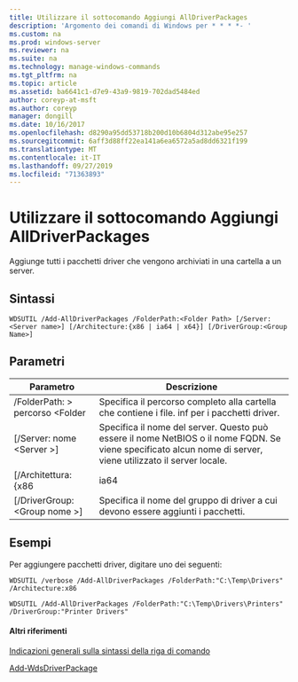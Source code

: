 ```yaml
---
title: Utilizzare il sottocomando Aggiungi AllDriverPackages
description: 'Argomento dei comandi di Windows per * * * *- '
ms.custom: na
ms.prod: windows-server
ms.reviewer: na
ms.suite: na
ms.technology: manage-windows-commands
ms.tgt_pltfrm: na
ms.topic: article
ms.assetid: ba6641c1-d7e9-43a9-9819-702dad5484ed
author: coreyp-at-msft
ms.author: coreyp
manager: dongill
ms.date: 10/16/2017
ms.openlocfilehash: d8290a95dd53718b200d10b6804d312abe95e257
ms.sourcegitcommit: 6aff3d88ff22ea141a6ea6572a5ad8dd6321f199
ms.translationtype: MT
ms.contentlocale: it-IT
ms.lasthandoff: 09/27/2019
ms.locfileid: "71363893"
---
```

# <a name="using-the-add-alldriverpackages-subcommand"></a>Utilizzare il sottocomando Aggiungi AllDriverPackages



Aggiunge tutti i pacchetti driver che vengono archiviati in una cartella a un server.

## <a name="syntax"></a>Sintassi

```
WDSUTIL /Add-AllDriverPackages /FolderPath:<Folder Path> [/Server:<Server name>] [/Architecture:{x86 | ia64 | x64}] [/DriverGroup:<Group Name>]
```

## <a name="parameters"></a>Parametri

|          Parametro           |                                                              Descrizione                                                              |
|------------------------------|---------------------------------------------------------------------------------------------------------------------------------------|
|  /FolderPath: > percorso \<Folder  |                      Specifica il percorso completo alla cartella che contiene i file. inf per i pacchetti driver.                      |
|   [/Server: nome \<Server >]   | Specifica il nome del server. Questo può essere il nome NetBIOS o il nome FQDN. Se viene specificato alcun nome di server, viene utilizzato il server locale. |
|     [/Architettura: {x86      |                                                                 ia64                                                                  |
| [/DriverGroup: \<Group nome >] |                             Specifica il nome del gruppo di driver a cui devono essere aggiunti i pacchetti.                             |

## <a name="BKMK_examples"></a>Esempi

Per aggiungere pacchetti driver, digitare uno dei seguenti:
```
WDSUTIL /verbose /Add-AllDriverPackages /FolderPath:"C:\Temp\Drivers" /Architecture:x86
```
```
WDSUTIL /Add-AllDriverPackages /FolderPath:"C:\Temp\Drivers\Printers" /DriverGroup:"Printer Drivers"
```

#### <a name="additional-references"></a>Altri riferimenti

[Indicazioni generali sulla sintassi della riga di comando](command-line-syntax-key.md)

[Add-WdsDriverPackage](https://technet.microsoft.com/library/dn283440.aspx)